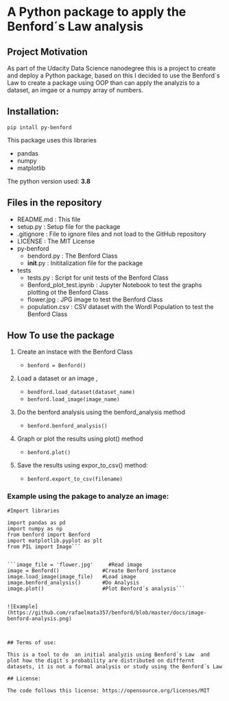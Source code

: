 # A Python package to apply the Benford´s Law analysis

## Project Motivation

As part of the Udacity Data Science nanodegree this is a project to create and deploy a Python package, based on this I decided to use the Benford´s Law to create a package using OOP than can apply the analyzis to a dataset, an imgae or a numpy array of numbers.

## Installation:

`pip intall py-benford`


This package uses this libraries

- pandas
- numpy 
- matplotlib


The python version used: **3.8**

## Files in the repository

- README.md    : This file
- setup.py     : Setup file for the package
- .gitignore   : File to ignore files and not load to the GitHub repository
- LICENSE      : The MIT License
- py-benford
    - bendord.py     :   The Benford Class
    - __init__.py    :   Inititalization file for the package
- tests
    - tests.py       :   Script for unit tests of the Benford Class
    - Benford_plot_test.ipynb : Jupyter Notebook to test the graphs plotting ot the Benford Class
    - flower.jpg     :   JPG image to test the Benford Class
    - population.csv :   CSV dataset with the Wordl Population to test the Benford Class



## How To use the package  

1. Create an instace with the Benford Class
    - `benford = Benford()`

2. Load a dataset or an image , 
    - `bendford.load_dataset(dataset_name)`
    - `benford.load_image(image_name)`

3. Do the benford analysis using the benford_analysis method
    - `benford.benford_analysis()`

4. Graph or plot the results using plot() method
    - `benford.plot()`

5. Save the results using expor_to_csv() method:
    - `benford.export_to_csv(filename)`


### Example using the pakage to analyze an image:

```#Import libraries```

```
import pandas as pd
import numpy as np
from benford import Benford
import matplotlib.pyplot as plt
from PIL import Image```


```image_file = 'flower.jpg'     #Read image
image = Benford()              #Create Benford instance
image.load_image(image_file)   #Load image
image.benford_analysis()       #Do Analysis
image.plot()                   #Plot Benford´s analysis```


![Example](https://github.com/rafaelmata357/benford/blob/master/docs/image-benford-analysis.png)



## Terms of use:

This is a tool to do  an initial analyzis using Benford´s Law  and plot how the digit´s probability are distributed on difffernt datasets, it is not a formal analysis or study using the Benford´s Law 

## License:

The code follows this license: https://opensource.org/licenses/MIT
